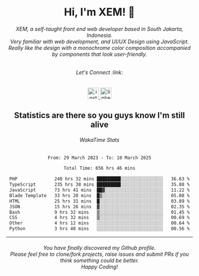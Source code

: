 <h1 align="center">Hi, I'm XEM! <span class="wave">👋</span></h1>

<h6 align="center">XEM, a self-taught front end web developer based in South Jakarta, Indonesia.<br>Very familiar with web development, and UI/UX Design using JavaScript.<br>Really like the design with a monochrome color composition accompanied by components that look user-friendly.</h6>

<div align="center">
  <h6>
    <i>Let's Connect :link:</i>
  </h6>
  <a href="https://instagram.com/ensayiti" target="_blank">
    <img src="https://img.shields.io/static/v1?message=Instagram&logo=instagram&label=&color=E4405F&logoColor=white&labelColor=&style=for-the-badge" height="30" alt="instagram logo"  />
  </a>
  <a href="https://www.linkedin.com/in/samuel-andika-94616625b/" target="_blank">
    <img src="https://img.shields.io/static/v1?message=LinkedIn&logo=linkedin&label=&color=0077B5&logoColor=white&labelColor=&style=for-the-badge" height="30" alt="linkedin logo"  />
  </a>
</div>

<h2 align="center">Statistics are there so you guys know I'm still alive</h1>

<div align="center">
  
  <h6>WakaTime Stats</h6>
  <!--START_SECTION:waka-->

```txt
From: 29 March 2023 - To: 10 March 2025

Total Time: 656 hrs 46 mins

PHP              240 hrs 32 mins █████████░░░░░░░░░░░░░░░░   36.63 %
TypeScript       235 hrs 38 mins █████████░░░░░░░░░░░░░░░░   35.88 %
JavaScript       73 hrs 41 mins  ██▓░░░░░░░░░░░░░░░░░░░░░░   11.22 %
Blade Template   33 hrs 20 mins  █▒░░░░░░░░░░░░░░░░░░░░░░░   05.08 %
HTML             25 hrs 31 mins  █░░░░░░░░░░░░░░░░░░░░░░░░   03.89 %
JSON             15 hrs 26 mins  ▓░░░░░░░░░░░░░░░░░░░░░░░░   02.35 %
Bash             9 hrs 32 mins   ▒░░░░░░░░░░░░░░░░░░░░░░░░   01.45 %
CSS              4 hrs 32 mins   ▒░░░░░░░░░░░░░░░░░░░░░░░░   00.69 %
Other            4 hrs 12 mins   ░░░░░░░░░░░░░░░░░░░░░░░░░   00.64 %
Python           3 hrs 40 mins   ░░░░░░░░░░░░░░░░░░░░░░░░░   00.56 %
```

<!--END_SECTION:waka-->
</div>

---

<h6 align="center">
  You have finally discovered my Github profile.
  <br>
  Please feel free to clone/fork projects, raise issues and submit PRs if you think something could be better.
  <br>
  <i>Happy Coding!</i>
</h6>
